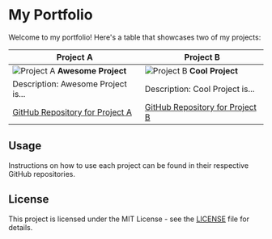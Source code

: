 # My Portfolio

Welcome to my portfolio! Here's a table that showcases two of my projects:

| Project A                                                      | Project B                                                      |
| -------------------------------------------------------------- | -------------------------------------------------------------- |
| ![Project A]([https://your-image-link-a.com](https://drive.google.com/file/d/1qllBjsBKwjymM75BY_9es7d1Y6APAHxu/view?usp=drive_link)) **Awesome Project** | ![Project B](https://your-image-link-b.com) **Cool Project**    |
| Description: Awesome Project is...                               | Description: Cool Project is...                                 |
| [GitHub Repository for Project A](https://github.com/your-username/project-a) | [GitHub Repository for Project B](https://github.com/your-username/project-b) |

## Usage

Instructions on how to use each project can be found in their respective GitHub repositories.

## License

This project is licensed under the MIT License - see the [LICENSE](LICENSE) file for details.
